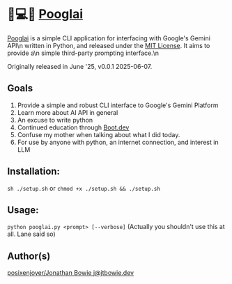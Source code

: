 # 💩💻🧠 [Pooglai](https://github.com/posixenjoyer/pooglai)

[Pooglai](https://github.com/posixenjoyer/pooglai) is a simple CLI application for interfacing with Google's Gemini API\n
written in Python, and released under the [MIT License](https://opensource.org/license/mit).  It aims to provide a\n
simple third-party prompting interface.\n

Originally released in June '25, v0.0.1 2025-06-07.

## Goals
1. Provide a simple and robust CLI interface to Google's Gemini Platform
2. Learn more about AI API in general
3. An excuse to write python
4. Continued education through [Boot.dev](https://bootdev.com/)
5. Confuse my mother when talking about what I did today.
6. For use by anyone with python, an internet connection, and interest in LLM

## Installation:
`sh ./setup.sh`
or
`chmod +x ./setup.sh && ./setup.sh`

## Usage:
`python pooglai.py <prompt> [--verbose]`
(Actually you shouldn't use this at all.  Lane said so)

## Author(s)
[posixenjoyer/Jonathan Bowie j@jtbowie.dev](mailto:j@jtbowie.dev)


